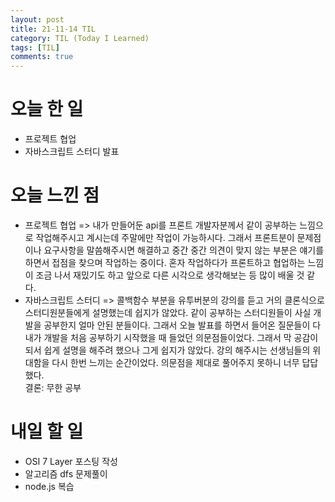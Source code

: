 ```yaml
---
layout: post
title: 21-11-14 TIL
category: TIL (Today I Learned)
tags: [TIL]
comments: true
---
```


# 오늘 한 일
- 프로젝트 협업 
- 자바스크립트 스터디 발표

# 오늘 느낀 점 
- 프로젝트 협업 => 내가 만들어둔 api를 프론트 개발자분께서 같이 공부하는 느낌으로 작업해주시고 계시는데 주말에만 작업이 가능하시다. 
그래서 프론트분이 문제점이나 요구사항을 말씀해주시면 해결하고 중간 중간 의견이 맞지 않는 부분은 얘기를 하면서 접점을 찾으며 작업하는 중이다. 
혼자 작업하다가 프론트하고 협업하는 느낌이 조금 나서 재밌기도 하고 앞으로 다른 시각으로 생각해보는 등 많이 배울 것 같다. 
- 자바스크립트 스터디 => 콜백함수 부분을 유투버분의 강의를 듣고 거의 클론식으로 스터디원분들에게 설명했는데 쉽지가 않았다. 같이 공부하는 스터디원들이 사실 개발을 공부한지 얼마 안된 분들이다. 그래서 오늘 발표를 하면서 들어온 질문들이 다 내가 개발을 처음 공부하기 시작했을 때 들었던 의문점들이었다. 그래서 막 공감이 되서 쉽게 설명을 해주려 했으나 그게 쉽지가 않았다. 강의 해주시는 선생님들의 위대함을 다시 한번 느끼는 순간이었다. 의문점을 제대로 풀어주지 못하니 너무 답답했다.   
결론: 무한 공부

# 내일 할 일 
- OSI 7 Layer 포스팅 작성
- 알고리즘 dfs 문제풀이
- node.js 복습